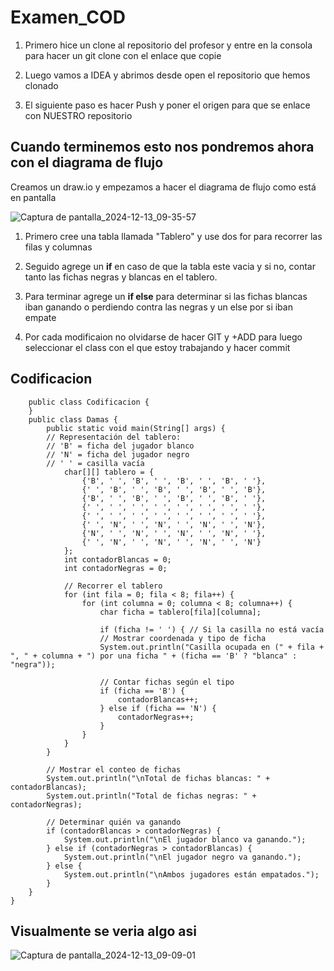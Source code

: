 # Examen_COD

1. Primero hice un clone al repositorio del profesor y entre en la consola para hacer un git clone con el enlace que copie

2. Luego vamos a IDEA y abrimos desde open el repositorio que hemos clonado

3. El siguiente paso es hacer Push y poner el origen para que se enlace con NUESTRO repositorio

## Cuando terminemos esto nos pondremos ahora con el diagrama de flujo

Creamos un draw.io y empezamos a hacer el diagrama de flujo como está en pantalla

![Captura de pantalla_2024-12-13_09-35-57](https://github.com/user-attachments/assets/6ef9b28d-5160-4edb-9019-5fef78ab905b)

1. Primero cree una tabla llamada "Tablero" y use dos for para recorrer las filas y columnas 

2. Seguido agrege un **if** en caso de que la tabla este vacia y si no, contar tanto las fichas negras y blancas en el tablero.

3. Para terminar agrege un **if else** para determinar si las fichas blancas iban ganando o perdiendo contra las negras y un else por si iban empate

4. Por cada modificaion no olvidarse de hacer GIT y +ADD para luego seleccionar el class con el que estoy trabajando y hacer commit

## Codificacion


        public class Codificacion {
        }
        public class Damas {
            public static void main(String[] args) {
            // Representación del tablero:
            // 'B' = ficha del jugador blanco
            // 'N' = ficha del jugador negro
            // ' ' = casilla vacía
                char[][] tablero = {
                    {'B', ' ', 'B', ' ', 'B', ' ', 'B', ' '},
                    {' ', 'B', ' ', 'B', ' ', 'B', ' ', 'B'},
                    {'B', ' ', 'B', ' ', 'B', ' ', 'B', ' '},
                    {' ', ' ', ' ', ' ', ' ', ' ', ' ', ' '},
                    {' ', ' ', ' ', ' ', ' ', ' ', ' ', ' '},
                    {' ', 'N', ' ', 'N', ' ', 'N', ' ', 'N'},
                    {'N', ' ', 'N', ' ', 'N', ' ', 'N', ' '},
                    {' ', 'N', ' ', 'N', ' ', 'N', ' ', 'N'}
                };
                int contadorBlancas = 0;
                int contadorNegras = 0;

                // Recorrer el tablero
                for (int fila = 0; fila < 8; fila++) {
                    for (int columna = 0; columna < 8; columna++) {
                        char ficha = tablero[fila][columna];

                        if (ficha != ' ') { // Si la casilla no está vacía
                        // Mostrar coordenada y tipo de ficha
                        System.out.println("Casilla ocupada en (" + fila + ", " + columna + ") por una ficha " + (ficha == 'B' ? "blanca" : "negra"));

                        // Contar fichas según el tipo
                        if (ficha == 'B') {
                            contadorBlancas++;
                        } else if (ficha == 'N') {
                            contadorNegras++;
                        }
                    }
                }
            }

            // Mostrar el conteo de fichas
            System.out.println("\nTotal de fichas blancas: " + contadorBlancas);
            System.out.println("Total de fichas negras: " + contadorNegras);

            // Determinar quién va ganando
            if (contadorBlancas > contadorNegras) {
                System.out.println("\nEl jugador blanco va ganando.");
            } else if (contadorNegras > contadorBlancas) {
                System.out.println("\nEl jugador negro va ganando.");
            } else {
                System.out.println("\nAmbos jugadores están empatados.");
            }
        }
    }


## Visualmente se veria algo asi

![Captura de pantalla_2024-12-13_09-09-01](https://github.com/user-attachments/assets/d7b07ae2-8e27-4e6d-93d3-a32c5c3968e7)

